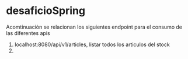 # desaficioSpring
Acomtinuaciòn se relacionan los siguientes endpoint para el consumo de las diferentes apis

1. localhost:8080/api/v1/articles, listar todos los articulos del stock
2. 
